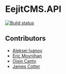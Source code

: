 # EejitCMS.API
[![Build status](https://ci.appveyor.com/api/projects/status/v3jihxi455vvvf4h?svg=true)](https://ci.appveyor.com/project/Alekaei/api)

## Contributors
- [Aleksei Ivanov](https://github.com/Alekaei)
- [Eric Moynihan](https://github.com/TooFiveFive)
- [Oisin Canty](https://github.com/ocanty)
- [James Cotter](https://github.com/J-Cotter)
